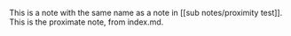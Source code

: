This is a note with the same name as a note in [[sub notes/proximity test]]. This is the proximate note, from index.md.